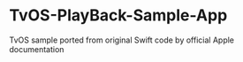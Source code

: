 # TvOS-PlayBack-Sample-App
TvOS sample ported from original Swift code by official Apple documentation
